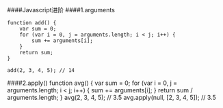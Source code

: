 ####Javascript进阶
####1.arguments



	function add() {
	    var sum = 0;
	    for (var i = 0, j = arguments.length; i < j; i++) {
	        sum += arguments[i];
	    }
	    return sum;
	}
	
	add(2, 3, 4, 5); // 14
####2.apply()
	function avg() {
	    var sum = 0;
	    for (var i = 0, j = arguments.length; i < j; i++) {
	        sum += arguments[i];
	    }
	    return sum / arguments.length;
	}
	avg(2, 3, 4, 5); // 3.5
	avg.apply(null, [2, 3, 4, 5]); // 3.5